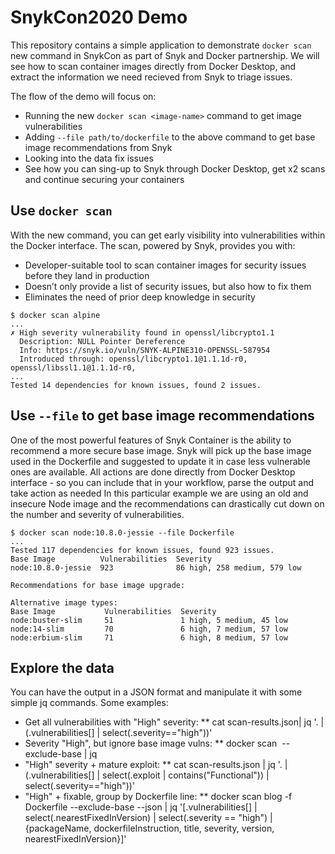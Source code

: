 # SnykCon2020 Demo
This repository contains a simple application to demonstrate `docker scan` new command in SnykCon as part of Snyk and Docker partnership.
We will see how to scan container images directly from Docker Desktop, and extract the information we need recieved from Snyk to triage issues.

The flow of the demo will focus on:
* Running the new `docker scan <image-name>` command to get image vulnerabilities
* Adding `--file path/to/dockerfile` to the above command to get base image recommendations from Snyk
* Looking into the data fix issues
* See how you can sing-up to Snyk through Docker Desktop, get x2 scans and continue securing your containers

## Use `docker scan`
With the new command, you can get early visibility into vulnerabilities within the Docker interface. 
The scan, powered by Snyk, provides you with:
* Developer-suitable tool to scan container images for security issues before they land in production
* Doesn’t only provide a list of security issues, but also how to fix them
* Eliminates the need of prior deep knowledge in security


```console
$ docker scan alpine
...
✗ High severity vulnerability found in openssl/libcrypto1.1
  Description: NULL Pointer Dereference
  Info: https://snyk.io/vuln/SNYK-ALPINE310-OPENSSL-587954
  Introduced through: openssl/libcrypto1.1@1.1.1d-r0, openssl/libssl1.1@1.1.1d-r0, 
...
Tested 14 dependencies for known issues, found 2 issues.
```

## Use `--file` to get base image recommendations

One of the most powerful features of Snyk Container is the ability to recommend a more secure base image.
Snyk will pick up the base image used in the Dockerfile and suggested to update it in case less vulnerable ones are available. All actions are done directly from Docker Desktop interface - so you can include that in your workflow, parse the output and take action as needed
In this particular example we are using an old and insecure Node image and the recommendations can drastically cut down
on the number and severity of vulnerabilities.

```console
$ docker scan node:10.8.0-jessie --file Dockerfile
...
Tested 117 dependencies for known issues, found 923 issues.
Base Image          Vulnerabilities  Severity
node:10.8.0-jessie  923              86 high, 258 medium, 579 low

Recommendations for base image upgrade:

Alternative image types:
Base Image           Vulnerabilities  Severity
node:buster-slim     51               1 high, 5 medium, 45 low
node:14-slim         70               6 high, 7 medium, 57 low
node:erbium-slim     71               6 high, 8 medium, 57 low

```


## Explore the data

You can have the output in a JSON format and manipulate it with some simple jq commands.
Some examples:
* Get all vulnerabilities with "High" severity:
** cat scan-results.json| jq '. | (.vulnerabilities[] | select(.severity=="high"))'
* Severity "High", but ignore base image vulns:
** docker scan <image> --exclude-base | jq <same as above>
* "High" severity + mature exploit:
** cat scan-results.json |  jq '. | (.vulnerabilities[] | select(.exploit | contains("Functional")) | select(.severity=="high"))'
* "High" + fixable, group by Dockerfile line:
** docker scan blog -f Dockerfile --exclude-base --json | jq '[.vulnerabilities[] | select(.nearestFixedInVersion) | select(.severity == "high") |  {packageName, dockerfileInstruction, title, severity, version, nearestFixedInVersion}]'